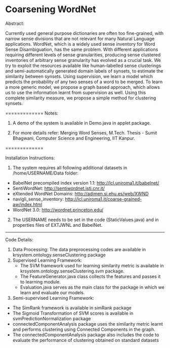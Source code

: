 Coarsening WordNet
=============
Abstract:

Currently used general purpose dictionaries are often too fine-grained, with narrow sense divisions that are not relevant for many Natural Language applications. WordNet, which is a widely used sense inventory for Word Sense Disambiguation, has the same problem. With different applications requiring different levels of sense granularities, producing sense clustered inventories of arbitrary sense granularity has evolved as a crucial task. We try to exploit the resources available like human-labelled sense clusterings and semi-automatically generated domain labels of synsets, to estimate the similarity between synsets. Using supervision, we learn a model which predicts the probability of any two senses of a word to be merged. To learn a more generic model, we propose a graph based approach, which allows us to use the information learnt from supervision as well. Using this complete similarity measure, we propose a simple method for clustering synsets. 

=============
Notes:

1) A demo of the system is available in Demo.java in applet package.

2) For more details refer: Merging Word Senses, M.Tech. Thesis - Sumit Bhagwani, Computer Science and Engineering, IIT Kanpur.

=============

Installation Instructions:

1. The system requires all following additional datasets in /home/USERNAME/Data folder:
  * BabelNet precompiled index version 1.1: http://lcl.uniroma1.it/babelnet/
  * SentiWordNet: http://sentiwordnet.isti.cnr.it/
  * eXtended WordNet Domains: http://adimen.si.ehu.es/web/XWND
  * navigli_sense_inventory: http://lcl.uniroma1.it/coarse-grained-aw/index.html
  * WordNet 3.0: http://wordnet.princeton.edu/

2. The USERNAME needs to be set in the code (StaticValues.java) and in properties files of 
EXTJWNL and BabelNet.

----------------------------------------------------------------------------------------------
Code Details:

1. Data Processing: The data preprocessing codes are available in krsystem.ontology.senseClustering package
2. Supervised Learning Framework: 
	* The SVM framework used for learning similarity metric is available in krsystem.ontology.senseClustering.svm package. 
	* The FeatureGenerator.java class collects the features and passes it to learning module.
	* Evaluation.java serves as the main class for the package in which we learn and evaluate our models.
3. Semi-supervised Learning Framework:
  * The SimRank framework is available in simRank package
  * The Sigmoid Transformation of SVM scores is available in svmPredictionNormalization package
  * connectedComponentAnalysis package uses the similarity metric learnt and performs clustering using Connected Components in the graph. 
  * The connectedComponentAnalysis package also includes the code to evaluate the performance of clustering obtained on standard datasets
